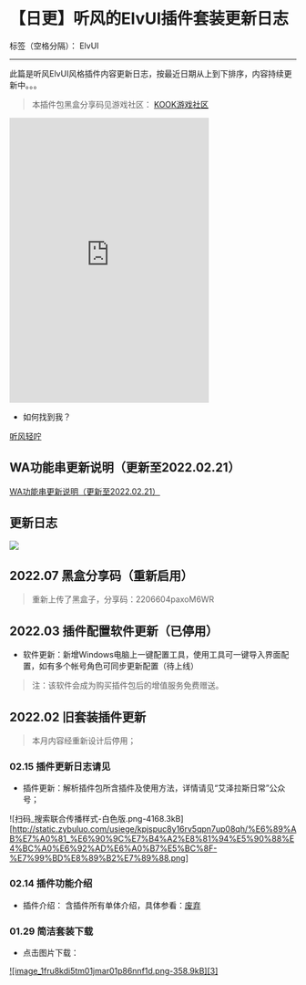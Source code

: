 ﻿# 【日更】听风的ElvUI插件套装更新日志

标签（空格分隔）： ElvUI

---

此篇是听风ElvUI风格插件内容更新日志，按最近日期从上到下排序，内容持续更新中。。。


> 本插件包黑盒分享码见游戏社区：
> [KOOK游戏社区](https://kook.top/EGosAW)

<iframe src="https://kookapp.cn/widget?id=2907619820523333&theme=dark" width="350" height="500" allowtransparency="true" frameborder="0"></iframe>

- 如何找到我？

[听风轻咛](./tfisaip/me.md)


## WA功能串更新说明（更新至2022.02.21）

[WA功能串更新说明（更新至2022.02.21）](https://github.com/usiege/TingFeng/blob/master/Notes/tbc-wa-update.md)


## 更新日志

![](https://s3.bmp.ovh/imgs/2022/03/e5d80193ef057861.png)


## 2022.07 黑盒分享码（重新启用）

> 重新上传了黑盒子，分享码：2206604paxoM6WR


## 2022.03 插件配置软件更新（已停用）

- 软件更新：新增Windows电脑上一键配置工具，使用工具可一键导入界面配置，如有多个帐号角色可同步更新配置（待上线）
> 注：该软件会成为购买插件包后的增值服务免费赠送。


## 2022.02 旧套装插件更新
> 本月内容经重新设计后停用；

### 02.15 插件更新日志请见

- 插件更新：解析插件包所含插件及使用方法，详情请见“艾泽拉斯日常”公众号；

![扫码_搜索联合传播样式-白色版.png-4168.3kB][http://static.zybuluo.com/usiege/kpjspuc8y16rv5qpn7up08qh/%E6%89%AB%E7%A0%81_%E6%90%9C%E7%B4%A2%E8%81%94%E5%90%88%E4%BC%A0%E6%92%AD%E6%A0%B7%E5%BC%8F-%E7%99%BD%E8%89%B2%E7%89%88.png]

### 02.14 插件功能介绍

- 插件介绍： 含插件所有单体介绍，具体参看：[废弃]()


### 01.29 简洁套装下载

- 点击图片下载：

[![image_1fru8kdi5tm01jmar01p86nnf1d.png-358.9kB][3]](https://s2.loli.net/2022/02/15/yO5UuaT1lpWR2r9.jpg)

